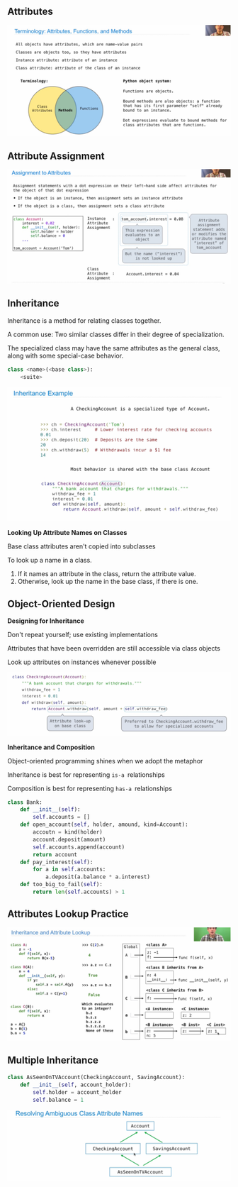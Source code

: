## Attributes

![image-20220510205020887](Lecture_18_Inheritance.assets/image-20220510205020887.png)

## Attribute Assignment

![image-20220510205433380](Lecture_18_Inheritance.assets/image-20220510205433380.png)

## Inheritance

Inheritance is a method for relating classes together.

A common use: Two similar classes differ in their degree of specialization.

The specialized class may have the same attributes as the general class, along with some special-case behavior.

```python
class <name>(<base class>):
    <suite>
```

![image-20220510214403053](Lecture_18_Inheritance.assets/image-20220510214403053.png)

**Looking Up Attribute Names on Classes**

Base class attributes aren't copied into subclasses

To look up a name in a class.

1. If it names an attribute in the class, return the attribute value.
2. Otherwise, look up the name in the base class, if there is one.

## Object-Oriented Design

**Designing for Inheritance**

Don't repeat yourself; use existing implementations

Attributes that have been overridden are still accessible via class objects

Look up attributes on instances whenever possible

![image-20220510220658538](Lecture_18_Inheritance.assets/image-20220510220658538.png)

**Inheritance and Composition**

Object-oriented programming shines when we adopt the metaphor

Inheritance is best for representing `is-a `relationships

Composition is best for representing `has-a `relationships

```python
class Bank:
    def __init__(self):
        self.accounts = []
    def open_account(self, holder, amound, kind=Account):
        accoutn = kind(holder)
        account.deposit(amount)
        self.accounts.append(account)
        return account
   	def pay_interest(self):
        for a in self.accounts:
            a.deposit(a.balance * a.interest)
   	def too_big_to_fail(self):
        return len(self.accounts) > 1
```

## Attributes Lookup Practice



![image-20220511011008807](Lecture_18_Inheritance.assets/image-20220511011008807.png)

## Multiple Inheritance

```python
class AsSeenOnTVAccount(CheckingAccount, SavingAccount):
    def __init__(self, account_holder):
        self.holder = account_holder
        self.balance = 1
```

![image-20220511011612472](Lecture_18_Inheritance.assets/image-20220511011612472.png)

